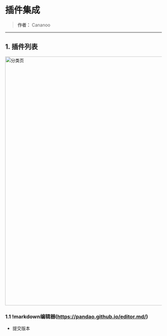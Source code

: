 # 插件集成
> **作者：** Cananoo

---

## 1. 插件列表

<img src="https://user-images.githubusercontent.com/103165360/260710922-a9ec7200-6932-4405-960d-e51210edcac6.png" alt="分类页" width="800">  


### 1.1 !markdown编辑器(https://pandao.github.io/editor.md/)






- 提交版本






